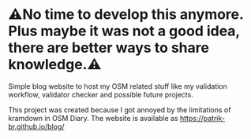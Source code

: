 # ⚠️No time to develop this anymore. Plus maybe it was not a good idea, there are better ways to share knowledge.⚠️
Simple blog website to host my OSM related stuff like my validation workflow, validator checker and possible future projects. 

This project was created because I got annoyed by the limitations of kramdown in OSM Diary. The website is available as https://patrik-br.github.io/blog/
